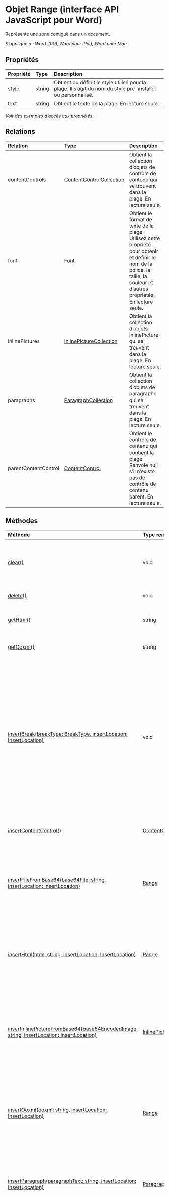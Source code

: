 # Objet Range (interface API JavaScript pour Word)

Représente une zone contiguë dans un document.

_S’applique à : Word 2016, Word pour iPad, Word pour Mac_

## Propriétés
| Propriété   | Type|Description
|:---------------|:--------|:----------|
|style|string|Obtient ou définit le style utilisé pour la plage. Il s’agit du nom du style pré-installé ou personnalisé.|
|text|string|Obtient le texte de la plage. En lecture seule.|

_Voir des [exemples](#property-access-examples) d’accès aux propriétés._

## Relations
| Relation | Type|Description|
|:---------------|:--------|:----------|
|contentControls|[ContentControlCollection](contentcontrolcollection.md)|Obtient la collection d’objets de contrôle de contenu qui se trouvent dans la plage. En lecture seule.|
|font|[Font](font.md)|Obtient le format de texte de la plage. Utilisez cette propriété pour obtenir et définir le nom de la police, la taille, la couleur et d’autres propriétés. En lecture seule.|
|inlinePictures|[InlinePictureCollection](inlinepicturecollection.md)|Obtient la collection d’objets inlinePicture qui se trouvent dans la plage. En lecture seule.|
|paragraphs|[ParagraphCollection](paragraphcollection.md)|Obtient la collection d’objets de paragraphe qui se trouvent dans la plage. En lecture seule.|
|parentContentControl|[ContentControl](contentcontrol.md)|Obtient le contrôle de contenu qui contient la plage. Renvoie null s’il n’existe pas de contrôle de contenu parent. En lecture seule.|

## Méthodes

| Méthode   | Type renvoyé|Description|
|:---------------|:--------|:----------|
|[clear()](#clear)|void|Efface le contenu de l’objet de plage. L’utilisateur peut effectuer l’opération d’annulation sur le contenu effacé.|
|[delete()](#delete)|void|Supprime la plage et son contenu du document.|
|[getHtml()](#gethtml)|string|Obtient la représentation HTML de l’objet de plage.|
|[getOoxml()](#getooxml)|string|Obtient la représentation OOXML de l’objet de plage.|
|[insertBreak(breakType: BreakType, insertLocation: InsertLocation)](#insertbreakbreaktype-breaktype-insertlocation-insertlocation)|void|Insère un saut à l’emplacement spécifié. Un saut peut uniquement être inséré dans des objets de plage qui sont contenus dans le corps de document principal, sauf s’il s’agit d’un saut de ligne, auquel cas il peut être inséré dans n’importe quel objet de corps. La valeur insertLocation peut être définie sur « Replace » (remplacer), « Before » (avant) ou « After » (après).|
|[insertContentControl()](#insertcontentcontrol)|[ContentControl](contentcontrol.md)|Encadre l’objet de plage avec un contrôle de contenu de texte enrichi.|
|[insertFileFromBase64(base64File: string, insertLocation: InsertLocation)](#insertfilefrombase64base64file-string-insertlocation-insertlocation)|[Range](range.md)|Insère un document dans la plage à l’emplacement spécifié. La valeur insertLocation peut être « Replace » (remplacer), « Start » (début) ou « End » (fin).|
|[insertHtml(html: string, insertLocation: InsertLocation)](#inserthtmlhtml-string-insertlocation-insertlocation)|[Range](range.md)|Insère du code HTML dans la plage à l’emplacement spécifié. La valeur insertLocation peut être « Replace » (remplacer), « Start » (début) ou « End » (fin).|
|[insertInlinePictureFromBase64(base64EncodedImage: string, insertLocation: InsertLocation)](#insertInlinePictureFromBase64base64EncodedImage-string-insertlocation-insertlocation)|[InlinePicture](inlinepicture.md)|Insère une image dans la plage à l’emplacement spécifié. La valeur insertLocation peut être « Replace » (remplacer), « Start » (début), « End » (fin), « Before » (avant) ou « After » (après).
|[insertOoxml(ooxml: string, insertLocation: InsertLocation)](#insertooxmlooxml-string-insertlocation-insertlocation)|[Range](range.md)|Insère du contenu OOXML ou wordProcessingML dans la plage, à l’emplacement spécifié. La valeur insertLocation peut être « Replace » (remplacer), « Start » (début) ou « End » (fin).|
|[insertParagraph(paragraphText: string, insertLocation: InsertLocation)](#insertparagraphparagraphtext-string-insertlocation-insertlocation)|[Paragraph](paragraph.md)|Insère un paragraphe dans la plage à l’emplacement spécifié. La valeur insertLocation peut être définie sur « Before » (avant) ou « After » (après).|
|[insertText(text: string, insertLocation: InsertLocation)](#inserttexttext-string-insertlocation-insertlocation)|[Range](range.md)|Insère du texte dans la plage à l’emplacement spécifié. La valeur insertLocation peut être « Replace » (remplacer), « Start » (début) ou « End » (fin).|
|[load(param: object)](#loadparam-object)|void|Remplit l’objet proxy créé dans le calque JavaScript avec des valeurs de propriété et d’objet spécifiées dans le paramètre.|
|[search(searchText: string, searchOptions: ParamTypeStrings.SearchOptions)](#searchsearchtext-string-searchoptions-paramtypestringssearchoptions)|[SearchResultCollection](searchresultcollection.md)|Effectue une recherche avec les options de recherche spécifiées dans l’étendue de l’objet de plage. Les résultats de la recherche sont un ensemble d’objets de plage.|
|[select(selectionMode: SelectionMode)](#selectselectionmode-selectionmode)|void|Sélectionne la plage et y accède via l’interface utilisateur de Word. Les valeurs selectionMode peuvent être « Select » (sélectionner), « Start » (début) ou « End » (fin).|

## Détails de méthodes

### clear()
Efface le contenu de l’objet de plage. L’utilisateur peut effectuer l’opération d’annulation sur le contenu effacé.

#### Syntaxe
```js
rangeObject.clear();
```

#### Paramètres
Aucun

#### Retourne
void

#### Exemples
```js
// Run a batch operation against the Word object model.
Word.run(function (context) {
    
    // Queue a command to get the current selection and then 
    // create a proxy range object with the results.
    var range = context.document.getSelection();
    
    // Queue a commmand to clear the contents of the proxy range object.
    range.clear();
    
    // Synchronize the document state by executing the queued commands, 
    // and return a promise to indicate task completion.
    return context.sync().then(function () {
        console.log('Cleared the selection (range object)');
    });  
})
.catch(function (error) {
    console.log('Error: ' + JSON.stringify(error));
    if (error instanceof OfficeExtension.Error) {
        console.log('Debug info: ' + JSON.stringify(error.debugInfo));
    }
});
```
### delete()
Supprime la plage et son contenu du document.

#### Syntaxe
```js
rangeObject.delete();
```

#### Paramètres
Aucun

#### Retourne
void

#### Exemples
```js
// Run a batch operation against the Word object model.
Word.run(function (context) {
    
    // Queue a command to get the current selection and then 
    // create a proxy range object with the results.
    var range = context.document.getSelection();
    
    // Queue a commmand to delete the range object.
    range.delete();
    
    // Synchronize the document state by executing the queued commands, 
    // and return a promise to indicate task completion.
    return context.sync().then(function () {
        console.log('Deleted the selection (range object)');
    });  
})
.catch(function (error) {
    console.log('Error: ' + JSON.stringify(error));
    if (error instanceof OfficeExtension.Error) {
        console.log('Debug info: ' + JSON.stringify(error.debugInfo));
    }
});
```

### getHtml()
Obtient la représentation HTML de l’objet de plage.

#### Syntaxe
```js
rangeObject.getHtml();
```

#### Paramètres
Aucun

#### Retourne
string

#### Exemples
```js
// Run a batch operation against the Word object model.
Word.run(function (context) {
    
    // Queue a command to get the current selection and then 
    // create a proxy range object with the results.
    var range = context.document.getSelection();
    
    // Queue a commmand to get the HTML of the current selection. 
    var html = range.getHtml();
    
    // Synchronize the document state by executing the queued commands, 
    // and return a promise to indicate task completion.
    return context.sync().then(function () {
        console.log('The HTML read from the document was: ' + html.value);
    });  
})
.catch(function (error) {
    console.log('Error: ' + JSON.stringify(error));
    if (error instanceof OfficeExtension.Error) {
        console.log('Debug info: ' + JSON.stringify(error.debugInfo));
    }
});
```

### getOoxml()
Obtient la représentation OOXML de l’objet de plage.

#### Syntaxe
```js
rangeObject.getOoxml();
```

#### Paramètres
Aucun

#### Retourne
string

#### Exemples
```js
// Run a batch operation against the Word object model.
Word.run(function (context) {
    
    // Queue a command to get the current selection and then 
    // create a proxy range object with the results.
    var range = context.document.getSelection();
    
    // Queue a commmand to get the OOXML of the current selection. 
    var ooxml = range.getOoxml();
    
    // Synchronize the document state by executing the queued commands, 
    // and return a promise to indicate task completion.
    return context.sync().then(function () {
        console.log('The OOXML read from the document was:  ' + ooxml.value);
    });  
})
.catch(function (error) {
    console.log('Error: ' + JSON.stringify(error));
    if (error instanceof OfficeExtension.Error) {
        console.log('Debug info: ' + JSON.stringify(error.debugInfo));
    }
});
```

### insertBreak(breakType: BreakType, insertLocation: InsertLocation)
Insère un saut à l’emplacement spécifié. Un saut peut uniquement être inséré dans des objets de plage qui sont contenus dans le corps de document principal, sauf s’il s’agit d’un saut de ligne, auquel cas il peut être inséré dans n’importe quel objet de corps. La valeur insertLocation peut être définie sur « Replace » (remplacer), « Before » (avant) ou « After » (après).

#### Syntaxe
```js
rangeObject.insertBreak(breakType, insertLocation);
```

#### Paramètres
| Paramètre   | Type|Description|
|:---------------|:--------|:----------|
|breakType|BreakType|Obligatoire. Type de saut à ajouter à la plage.|
|insertLocation|InsertLocation|Obligatoire. La valeur peut être « Replace » (remplacer) « Before » (avant) » ou « After » (après).|

#### Retourne
void

#### Détails supplémentaires
À l’exception des sauts de ligne, vous ne pouvez pas insérer de saut dans les objets d’en-tête, de pied de page, de note de bas de page, de note de fin, de commentaire et de zone de texte. 

#### Exemples
```js
// Run a batch operation against the Word object model.
Word.run(function (context) {
    
    // Queue a command to get the current selection and then 
    // create a proxy range object with the results.
    var range = context.document.getSelection();
    
    // Queue a commmand to insert a page break after the selected text.
    range.insertBreak('page', 'After');
    
    // Synchronize the document state by executing the queued commands, 
    // and return a promise to indicate task completion.
    return context.sync().then(function () {
        console.log('Inserted a page break after the selected text.');
    });  
})
.catch(function (error) {
    console.log('Error: ' + JSON.stringify(error));
    if (error instanceof OfficeExtension.Error) {
        console.log('Debug info: ' + JSON.stringify(error.debugInfo));
    }
});
```

### insertContentControl()
Encadre l’objet de plage avec un contrôle de contenu de texte enrichi.

#### Syntaxe
```js
rangeObject.insertContentControl();
```

#### Paramètres
Aucun

#### Retourne
[ContentControl](contentcontrol.md)

#### Exemples
```js
// Run a batch operation against the Word object model.
Word.run(function (context) {
    
    // Queue a command to get the current selection and then 
    // create a proxy range object with the results.
    var range = context.document.getSelection();
    
    // Queue a commmand to insert a content control around the selected text,
    // and create a proxy content control object. We'll update the properties
    // on the content control.
    var myContentControl = range.insertContentControl();
    myContentControl.tag = "Customer-Address";
    myContentControl.title = "Enter Customer Address Here:";
    myContentControl.style = "Normal";
    myContentControl.insertText("One Microsoft Way, Redmond, WA 98052", 'replace');
    myContentControl.cannotEdit = true;
    myContentControl.appearance = "tags";
    
    // Synchronize the document state by executing the queued commands, 
    // and return a promise to indicate task completion.
    return context.sync().then(function () {
        console.log('Wrapped a content control around the selected text.');
    });  
})
.catch(function (error) {
    console.log('Error: ' + JSON.stringify(error));
    if (error instanceof OfficeExtension.Error) {
        console.log('Debug info: ' + JSON.stringify(error.debugInfo));
    }
});
```

### insertFileFromBase64(base64File: string, insertLocation: InsertLocation)
Insère un document dans la plage à l’emplacement spécifié. La valeur insertLocation peut être « Replace » (remplacer), « Start » (début) ou « End » (fin).

#### Syntaxe
```js
rangeObject.insertFileFromBase64(base64File, insertLocation);
```

#### Paramètres
| Paramètre   | Type|Description|
|:---------------|:--------|:----------|
|base64File|string|Obligatoire. Contenu du fichier encodé au format Base64 à insérer.|
|insertLocation|InsertLocation|Obligatoire. La valeur peut être « Replace » (remplacer), « Start » (début) ou « End » (fin).|

#### Retourne
[Range](range.md)

#### Exemples
```js
// Run a batch operation against the Word object model.
Word.run(function (context) {
    
    // Queue a command to get the current selection and then 
    // create a proxy range object with the results.
    var range = context.document.getSelection();
    
    // Queue a commmand to insert base64 encoded .docx at the beginning of the range.
    // You'll need to implement getBase64() to make this work.
    range.insertFileFromBase64(getBase64(), Word.InsertLocation.start);
    
    // Synchronize the document state by executing the queued commands, 
    // and return a promise to indicate task completion.
    return context.sync().then(function () {
        console.log('Added base64 encoded text to the beginning of the range.');
    });  
})
.catch(function (error) {
    console.log('Error: ' + JSON.stringify(error));
    if (error instanceof OfficeExtension.Error) {
        console.log('Debug info: ' + JSON.stringify(error.debugInfo));
    }
});
```

### insertHtml(html: string, insertLocation: InsertLocation)
Insère du code HTML dans la plage à l’emplacement spécifié. La valeur insertLocation peut être « Replace » (remplacer), « Start » (début) ou « End » (fin).

#### Syntaxe
```js
rangeObject.insertHtml(html, insertLocation);
```

#### Paramètres
| Paramètre   | Type|Description|
|:---------------|:--------|:----------|
|Html|string|Obligatoire. Code HTML à insérer dans la plage.|
|insertLocation|InsertLocation|Obligatoire. La valeur peut être « Replace » (remplacer), « Start » (début) ou « End » (fin).|

#### Retourne
[Range](range.md)

#### Exemples
```js
// Run a batch operation against the Word object model.
Word.run(function (context) {
    
    // Queue a command to get the current selection and then 
    // create a proxy range object with the results.
    var range = context.document.getSelection();
    
    // Queue a commmand to insert HTML in to the beginning of the range.
    range.insertHtml('<strong>This is text inserted with range.insertHtml()</strong>', Word.InsertLocation.start);
    
    // Synchronize the document state by executing the queued commands, 
    // and return a promise to indicate task completion.
    return context.sync().then(function () {
        console.log('HTML added to the beginning of the range.');
    });  
})
.catch(function (error) {
    console.log('Error: ' + JSON.stringify(error));
    if (error instanceof OfficeExtension.Error) {
        console.log('Debug info: ' + JSON.stringify(error.debugInfo));
    }
});
```

### insertInlinePictureFromBase64(base64EncodedImage: string, insertLocation: InsertLocation)
Insère une image dans la plage à l’emplacement spécifié. La valeur insertLocation peut être « Replace » (remplacer), « Start » (début), « End » (fin), « Before » (avant) ou « After » (après).

#### Syntaxe
rangeObject.insertInlinePictureFromBase64(image, insertLocation);

#### Paramètres
| Paramètre   | Type|Description|
|:---------------|:--------|:----------|
|base64EncodedImage|string|Obligatoire. Image encodée au format Base64 à insérer dans la plage.|
|insertLocation|InsertLocation|Obligatoire. La valeur peut être « Replace » (remplacer), « Start » (début), « End » (fin), « Before » (avant) ou « After » (après).|

#### Renvoie
[InlinePicture](inlinepicture.md)

### insertOoxml(ooxml: string, insertLocation: InsertLocation)
Insère du contenu OOXML ou wordProcessingML dans la plage, à l’emplacement spécifié. La valeur insertLocation peut être « Replace » (remplacer), « Start » (début) ou « End » (fin).

#### Syntaxe
```js
rangeObject.insertOoxml(ooxml, insertLocation);
```

#### Paramètres
| Paramètre   | Type|Description|
|:---------------|:--------|:----------|
|ooxml|string|Obligatoire. Contenu OOXML ou wordProcessingML à insérer dans la plage.|
|insertLocation|InsertLocation|Obligatoire. La valeur peut être « Replace » (remplacer), « Start » (début) ou « End » (fin).|

#### Retourne
[Range](range.md)

#### Exemples
```js
// Run a batch operation against the Word object model.
Word.run(function (context) {
    
    // Queue a command to get the current selection and then 
    // create a proxy range object with the results.
    var range = context.document.getSelection();
    
    // Queue a commmand to insert OOXML in to the beginning of the range.
    range.insertOoxml("<pkg:package xmlns:pkg='http://schemas.microsoft.com/office/2006/xmlPackage'><pkg:part pkg:name='/_rels/.rels' pkg:contentType='application/vnd.openxmlformats-package.relationships+xml' pkg:padding='512'><pkg:xmlData><Relationships xmlns='http://schemas.openxmlformats.org/package/2006/relationships'><Relationship Id='rId1' Type='http://schemas.openxmlformats.org/officeDocument/2006/relationships/officeDocument' Target='word/document.xml'/></Relationships></pkg:xmlData></pkg:part><pkg:part pkg:name='/word/document.xml' pkg:contentType='application/vnd.openxmlformats-officedocument.wordprocessingml.document.main+xml'><pkg:xmlData><w:document xmlns:w='http://schemas.openxmlformats.org/wordprocessingml/2006/main' ><w:body><w:p><w:pPr><w:spacing w:before='360' w:after='0' w:line='480' w:lineRule='auto'/><w:rPr><w:color w:val='70AD47' w:themeColor='accent6'/><w:sz w:val='28'/></w:rPr></w:pPr><w:r><w:rPr><w:color w:val='70AD47' w:themeColor='accent6'/><w:sz w:val='28'/></w:rPr><w:t>This text has formatting directly applied to achieve its font size, color, line spacing, and paragraph spacing.</w:t></w:r></w:p></w:body></w:document></pkg:xmlData></pkg:part></pkg:package>", Word.InsertLocation.start);
    
    // Synchronize the document state by executing the queued commands, 
    // and return a promise to indicate task completion.
    return context.sync().then(function () {
        console.log('OOXML added to the beginning of the range.');
    });  
})
.catch(function (error) {
    console.log('Error: ' + JSON.stringify(error));
    if (error instanceof OfficeExtension.Error) {
        console.log('Debug info: ' + JSON.stringify(error.debugInfo));
    }
});
```

#### Informations supplémentaires
Pour obtenir des instructions sur l'utilisation d’OOXML, voir [Création de compléments plus performants pour Word avec Office Open XML](https://msdn.microsoft.com/en-us/library/office/dn423225.aspx).

### insertParagraph(paragraphText: string, insertLocation: InsertLocation)
Insère un paragraphe dans la plage à l’emplacement spécifié. La valeur insertLocation peut être définie sur « Before » (avant) ou « After » (après).

#### Syntaxe
```js
rangeObject.insertParagraph(paragraphText, insertLocation);
```

#### Paramètres
| Paramètre   | Type|Description|
|:---------------|:--------|:----------|
|paragraphText|string|Obligatoire. Texte de paragraphe à insérer.|
|insertLocation|InsertLocation|Obligatoire. La valeur peut être « Before » (avant) » ou « After » (après).|

#### Retourne
[Paragraph](paragraph.md)

#### Exemples
```js
// Run a batch operation against the Word object model.
Word.run(function (context) {
    
    // Queue a command to get the current selection and then 
    // create a proxy range object with the results.
    var range = context.document.getSelection();
    
    // Queue a commmand to insert the paragraph after the range.
    range.insertParagraph('Content of a new paragraph', Word.InsertLocation.after);
    
    // Synchronize the document state by executing the queued commands, 
    // and return a promise to indicate task completion.
    return context.sync().then(function () {
        console.log('Paragraph added to the end of the range.');
    });  
})
.catch(function (error) {
    console.log('Error: ' + JSON.stringify(error));
    if (error instanceof OfficeExtension.Error) {
        console.log('Debug info: ' + JSON.stringify(error.debugInfo));
    }
});
```

### insertText(text: string, insertLocation: InsertLocation)
Insère du texte dans la plage à l’emplacement spécifié. La valeur insertLocation peut être « Replace » (remplacer), « Start » (début) ou « End » (fin).

#### Syntaxe
```js
rangeObject.insertText(text, insertLocation);
```

#### Paramètres
| Paramètre   | Type|Description|
|:---------------|:--------|:----------|
|texte|string|Obligatoire. Texte à insérer.|
|insertLocation|InsertLocation|Obligatoire. La valeur peut être « Replace » (remplacer), « Start » (début) ou « End » (fin).|

#### Retourne
[Range](range.md)

#### Exemples
```js
// Run a batch operation against the Word object model.
Word.run(function (context) {
    
    // Queue a command to get the current selection and then 
    // create a proxy range object with the results.
    var range = context.document.getSelection();
    
    // Queue a commmand to insert the paragraph at the end of the range.
    range.insertText('New text inserted into the range.', Word.InsertLocation.end);
    
    // Synchronize the document state by executing the queued commands, 
    // and return a promise to indicate task completion.
    return context.sync().then(function () {
        console.log('Text added to the end of the range.');
    });  
})
.catch(function (error) {
    console.log('Error: ' + JSON.stringify(error));
    if (error instanceof OfficeExtension.Error) {
        console.log('Debug info: ' + JSON.stringify(error.debugInfo));
    }
});
```

### load(param: object)
Remplit l’objet proxy créé dans le calque JavaScript avec des valeurs de propriété et d’objet spécifiées dans le paramètre.

#### Syntaxe
```js
object.load(param);
```

#### Paramètres
| Paramètre   | Type|Description|
|:---------------|:--------|:----------|
|param|object|Facultatif. Accepte les noms de paramètre et de relation sous forme de chaîne délimitée ou de tableau. Sinon, indiquez l’objet [loadOption](loadoption.md).|

#### Retourne
void

#### Exemples
```js
// Run a batch operation against the Word object model.
Word.run(function (context) {
    
    // Queue a command to get the current selection and then 
    // create a proxy range object with the results.
    var range = context.document.getSelection();
    
    // Queue a commmand to load font and style information for the range.
    context.load(range, 'font/size, font/name, font/color, style');
    
    // Synchronize the document state by executing the queued commands, 
    // and return a promise to indicate task completion.
    return context.sync().then(function () {
        
        // Show the results of the load method. Here we show the
        // property values on the range object.
        var results = "  ---Font size: " + range.font.size +
                      "  ---Font name: " + range.font.name +
                      "  ---Font color: " + range.font.color +
                      "  ---Style: " + range.style;
        console.log(results);
    });  
})
.catch(function (error) {
    console.log('Error: ' + JSON.stringify(error));
    if (error instanceof OfficeExtension.Error) {
        console.log('Debug info: ' + JSON.stringify(error.debugInfo));
    }
});
```

### search(searchText: string, searchOptions: ParamTypeStrings.SearchOptions)
Effectue une recherche avec les options de recherche spécifiées dans l’étendue de l’objet de plage. Les résultats de la recherche sont un ensemble d’objets de plage.

#### Syntaxe
```js
rangeObject.search(searchText, searchOptions);
```

#### Paramètres
| Paramètre   | Type|Description|
|:---------------|:--------|:----------|
|searchText|string|Obligatoire. Texte de recherche.|
|[searchOptions](searchoptions.md)|ParamTypeStrings.SearchOptions|Facultatif. Options de la recherche.|

#### Renvoie
[SearchResultCollection](searchresultcollection.md)


### select(selectionMode: SelectionMode)
Sélectionne la plage et y accède via l’interface utilisateur de Word. Les valeurs selectionMode peuvent être « Select » (sélectionner), « Start » (début) ou « End » (fin).

#### Syntaxe
```js
rangeObject.select(selectionMode);
```

#### Paramètres
| Paramètre   | Type|Description|
|:---------------|:--------|:----------|
|selectionMode|SelectionMode|Facultatif. Le mode de sélection peut être « Select » (sélectionner), « Start » (début) ou « End » (fin). « Select » (sélectionner) est la valeur par défaut.|

#### Retourne
void

#### Exemples
```js
// Run a batch operation against the Word object model.
Word.run(function (context) {
    
    // Queue a command to get the current selection and then 
    // create a proxy range object with the results.
    var range = context.document.getSelection();
    
    // Queue a commmand to insert HTML in to the beginning of the range.
    range.insertHtml('<strong>This is text inserted with range.insertHtml()</strong>', Word.InsertLocation.start);
    
    // Queue a command to select the HTML that was inserted.
    range.select();
    
    // Synchronize the document state by executing the queued commands, 
    // and return a promise to indicate task completion.
    return context.sync().then(function () {
        console.log('Selected the range.');
    });  
})
.catch(function (error) {
    console.log('Error: ' + JSON.stringify(error));
    if (error instanceof OfficeExtension.Error) {
        console.log('Debug info: ' + JSON.stringify(error.debugInfo));
    }
});
```

## Informations de prise en charge

Utilisez l’[ensemble de conditions requises](https://msdn.microsoft.com/EN-US/library/office/mt590206.aspx) dans les vérifications à l’exécution pour vous assurer que votre application est prise en charge par la version d’hôte de Word. Pour plus d’informations sur la configuration requise pour le serveur et l’application d’hôte Office, voir [Configuration requise pour exécuter des compléments Office](https://msdn.microsoft.com/EN-US/library/office/dn833104.aspx). 
